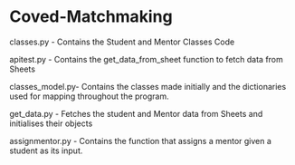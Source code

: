 # Coved-Matchmaking

classes.py - Contains the Student and Mentor Classes Code

apitest.py - Contains the get_data_from_sheet function to fetch data from Sheets

classes_model.py- Contains the classes made initially and the dictionaries used for mapping throughout the program. 

get_data.py - Fetches the student and Mentor data from Sheets and initialises their objects

assignmentor.py -  Contains the function that assigns a mentor given a student as its input. 
